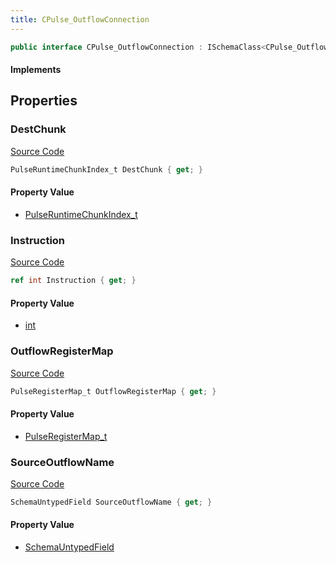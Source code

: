 ```yaml
---
title: CPulse_OutflowConnection
---
```


```csharp
public interface CPulse_OutflowConnection : ISchemaClass<CPulse_OutflowConnection>, ISchemaField, ISchemaClass, INativeHandle
```

#### Implements

## Properties

### DestChunk

[Source Code](https://github.com/swiftly-solution/swiftlys2/blob/main/managed/src/SwiftlyS2.Generated/Schemas/Interfaces/CPulse_OutflowConnection.cs#L20)

```csharp
PulseRuntimeChunkIndex_t DestChunk { get; }
```

#### Property Value

- [PulseRuntimeChunkIndex_t](/docs/api/shared/schemadefinitions/pulseruntimechunkindex_t)

### Instruction

[Source Code](https://github.com/swiftly-solution/swiftlys2/blob/main/managed/src/SwiftlyS2.Generated/Schemas/Interfaces/CPulse_OutflowConnection.cs#L22)

```csharp
ref int Instruction { get; }
```

#### Property Value

- [int](https://learn.microsoft.com/dotnet/api/system.int32)

### OutflowRegisterMap

[Source Code](https://github.com/swiftly-solution/swiftlys2/blob/main/managed/src/SwiftlyS2.Generated/Schemas/Interfaces/CPulse_OutflowConnection.cs#L24)

```csharp
PulseRegisterMap_t OutflowRegisterMap { get; }
```

#### Property Value

- [PulseRegisterMap_t](/docs/api/shared/schemadefinitions/pulseregistermap_t)

### SourceOutflowName

[Source Code](https://github.com/swiftly-solution/swiftlys2/blob/main/managed/src/SwiftlyS2.Generated/Schemas/Interfaces/CPulse_OutflowConnection.cs#L18)

```csharp
SchemaUntypedField SourceOutflowName { get; }
```

#### Property Value

- [SchemaUntypedField](/docs/api/shared/schemas/schemauntypedfield)


